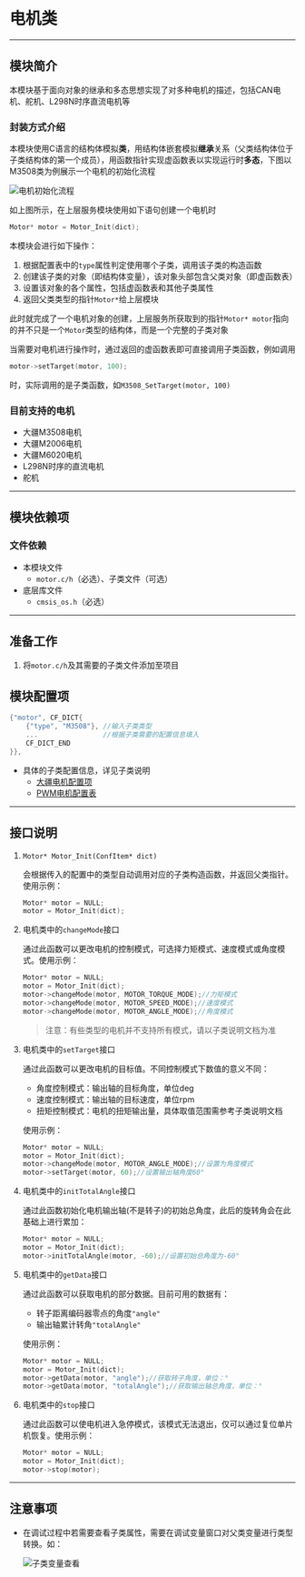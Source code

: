 # 电机类

---

## 模块简介

本模块基于面向对象的继承和多态思想实现了对多种电机的描述，包括CAN电机、舵机、L298N时序直流电机等

### 封装方式介绍

本模块使用C语言的结构体模拟**类**，用结构体嵌套模拟**继承**关系（父类结构体位于子类结构体的第一个成员），用函数指针实现虚函数表以实现运行时**多态**，下图以M3508类为例展示一个电机的初始化流程

![电机初始化流程](README-IMG/电机模块初始化流程.drawio.svg)

如上图所示，在上层服务模块使用如下语句创建一个电机时
```c
Motor* motor = Motor_Init(dict);
```
本模块会进行如下操作：
1. 根据配置表中的`type`属性判定使用哪个子类，调用该子类的构造函数
2. 创建该子类的对象（即结构体变量），该对象头部包含父类对象（即虚函数表）
3. 设置该对象的各个属性，包括虚函数表和其他子类属性
4. 返回父类类型的指针`Motor*`给上层模块

此时就完成了一个电机对象的创建，上层服务所获取到的指针`Motor* motor`指向的并不只是一个`Motor`类型的结构体，而是一个完整的子类对象

当需要对电机进行操作时，通过返回的虚函数表即可直接调用子类函数，例如调用
```c
motor->setTarget(motor, 100);
```
时，实际调用的是子类函数，如`M3508_SetTarget(motor, 100)`

### 目前支持的电机

- 大疆M3508电机
- 大疆M2006电机
- 大疆M6020电机
- L298N时序的直流电机
- 舵机

---

## 模块依赖项

### 文件依赖

- 本模块文件
	- `motor.c/h`（必选）、子类文件（可选）
- 底层库文件 
	- `cmsis_os.h`（必选）

---

## 准备工作

1. 将`motor.c/h`及其需要的子类文件添加至项目

## 模块配置项

```c
{"motor", CF_DICT{
	{"type", "M3508"}, //输入子类类型
	...                //根据子类需要的配置信息填入
	CF_DICT_END
}},
```
- 具体的子类配置信息，详见子类说明
	- [大疆电机配置项](motor_can/README.md/#模块配置项)
	- [PWM电机配置表](motor_pwm/README.md/#模块配置项)

---

## 接口说明

1. `Motor* Motor_Init(ConfItem* dict)`
   
   会根据传入的配置中的类型自动调用对应的子类构造函数，并返回父类指针。使用示例：

	```c
	Motor* motor = NULL;
	motor = Motor_Init(dict);
	```

2. 电机类中的`changeMode`接口

	通过此函数可以更改电机的控制模式，可选择力矩模式、速度模式或角度模式。使用示例：

	```c
	Motor* motor = NULL;
	motor = Motor_Init(dict);
	motor->changeMode(motor, MOTOR_TORQUE_MODE);//力矩模式
	motor->changeMode(motor, MOTOR_SPEED_MODE);//速度模式
	motor->changeMode(motor, MOTOR_ANGLE_MODE);//角度模式
	```

	> 注意：有些类型的电机并不支持所有模式，请以子类说明文档为准

3. 电机类中的`setTarget`接口

	通过此函数可以更改电机的目标值。不同控制模式下数值的意义不同：

	- 角度控制模式：输出轴的目标角度，单位deg
	- 速度控制模式：输出轴的目标速度，单位rpm
	- 扭矩控制模式：电机的扭矩输出量，具体取值范围需参考子类说明文档
	
	使用示例：

	```c
	Motor* motor = NULL;
	motor = Motor_Init(dict);
	motor->changeMode(motor, MOTOR_ANGLE_MODE);//设置为角度模式
	motor->setTarget(motor, 60);//设置输出轴角度60°
	```

4. 电机类中的`initTotalAngle`接口

	通过此函数初始化电机输出轴(不是转子)的初始总角度，此后的旋转角会在此基础上进行累加：

	```c
	Motor* motor = NULL;
	motor = Motor_Init(dict);
	motor->initTotalAngle(motor, -60);//设置初始总角度为-60°
	```

5. 电机类中的`getData`接口

	通过此函数可以获取电机的部分数据。目前可用的数据有：
	
	- 转子距离编码器零点的角度`"angle"`
	- 输出轴累计转角`"totalAngle"`
  	
	使用示例：

	```c
	Motor* motor = NULL;
	motor = Motor_Init(dict);
	motor->getData(motor, "angle");//获取转子角度，单位：°
	motor->getData(motor, "totalAngle");//获取输出轴总角度，单位：°
	```

6. 电机类中的`stop`接口

	通过此函数可以使电机进入急停模式，该模式无法退出，仅可以通过复位单片机恢复。使用示例：

	```c
	Motor* motor = NULL;
	motor = Motor_Init(dict);
	motor->stop(motor);
	```

---

## 注意事项

- 在调试过程中若需要查看子类属性，需要在调试变量窗口对父类变量进行类型转换。如：

	![子类变量查看](README-IMG/子类变量查看.png)
